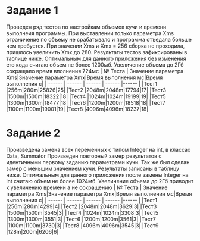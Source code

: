 # Задание 1
Проведен ряд тестов по настройкам объемов кучи и времени выполнеия программы.
При выставлении только параметра Xms ограничение по объему не срабатывало и программа отъедала больше чем требуется.
При значении Xms и Xmx = 256 сборка не проходила, пришлось увеличить Xmx до 280.
Результаты тестов зафиксированы в таблице ниже.
Оптимальным для данного приложения без изменения его кода считаю объем не более 1200мб. Увеличение объема до 2Гб сокращало время вполнения 724мс
| № Теста | Значение параметра Xms|Значение параметра Xmx|Время выполнения мс|Время выполнения с|
| ------ | ------ | ------ | ------ |------ |
|Тест1 |256m|280m|25826|25|
|Тест2 |2048m|2048m|17794|17|
|Тест3 |1500m|1500m|18322|18|
|Тест4 |1024m|1024m|19199|19|
|Тест5 |1300m|1300m|18477|18|
|Тест6 |1200m|1200m|18518|18|
|Тест7 |1100m|1100m|19001|19|
|Тест8 |4096m|4096m|18237|18|
# Задание 2
Произведена замена всех переменных с типом Integer на int, в классах Data, Summator
Произведен повторный замер результатов с идентичными первому заданию параметрами кучи. Так же был сделан замер с меньшим значением кучи.
Результаты записаны в таблицу ниже.
Оптимальным для данного приложения после замены Integer на int считаю объем не более 1024мб. Увеличение объема до 2Гб приводит к увеличению времени а не сокращению
| № Теста | Значение параметра Xms|Значение параметра Xmx|Время выполнения мс|Время выполнения с|
| ------ | ------ | ------ | ------ |------ |
|Тест1 |256m|280m|4299|4|
|Тест2 |2048m|2048m|3629|3|
|Тест3 |1500m|1500m|3545|3|
|Тест4 |1024m|1024m|3308|3|
|Тест5 |1300m|1300m|3551|3|
|Тест6 |1200m|1200m|3561|3|
|Тест7 |1100m|1100m|3730|3|
|Тест8 |4096m|4096m|3545|3|
|Тест9 |128m|200m|6206|6|